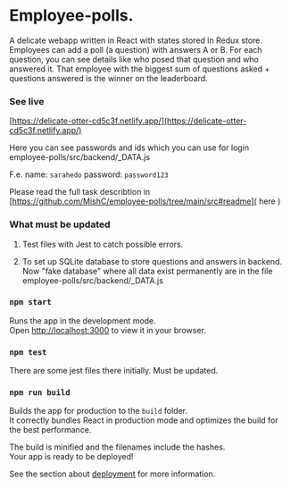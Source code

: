 # Employee-polls. 

A delicate webapp written in React with states stored in Redux store. Employees can add a poll (a question) with answers A or B. For each question, you can see details like who posed that question and who answered it. That employee with the biggest sum of questions asked + questions answered is the winner on the leaderboard.

### See live

[https://delicate-otter-cd5c3f.netlify.app/](https://delicate-otter-cd5c3f.netlify.app/)

Here you can see passwords and ids which you can use for login employee-polls/src/backend/_DATA.js

F.e. name: `sarahedo` password: `password123`


Please read the full task describtion in [https://github.com/MishC/employee-polls/tree/main/src#readme]( here )


### What must be updated

1. Test files with Jest to catch possible errors.

2. To set up SQLite database to store questions and answers in backend. Now "fake database" where all data exist permanently are in the file employee-polls/src/backend/_DATA.js


### `npm start`

Runs the app in the development mode.\
Open [http://localhost:3000](http://localhost:3000) to view it in your browser.

### `npm test`

There are some jest files there initially. Must be updated.

### `npm run build`

Builds the app for production to the `build` folder.\
It correctly bundles React in production mode and optimizes the build for the best performance.

The build is minified and the filenames include the hashes.\
Your app is ready to be deployed!

See the section about [deployment](https://facebook.github.io/create-react-app/docs/deployment) for more information.

